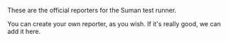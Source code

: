 These are the official reporters for the Suman test runner.

You can create your own reporter, as you wish. If it's really good, we can add it here.